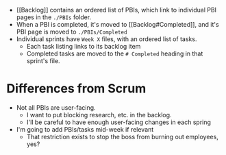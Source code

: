 - [[Backlog]] contains an ordered list of PBIs, which link to individual PBI pages in the `./PBIs` folder.
- When a PBI is completed, it's moved to [[Backlog#Completed]], and it's PBI page is moved to `./PBIs/Completed`
- Individual sprints have `Week X` files, with an ordered list of tasks.
	- Each task listing links to its backlog item
	- Completed tasks are moved to the `# Completed` heading in that sprint's file.

# Differences from Scrum
- Not all PBIs are user-facing.
	- I want to put blocking research, etc. in the backlog.
	- I'll be careful to have enough user-facing changes in each spring
- I'm going to add PBIs/tasks mid-week if relevant
	- That restriction exists to stop the boss from burning out employees, yes?